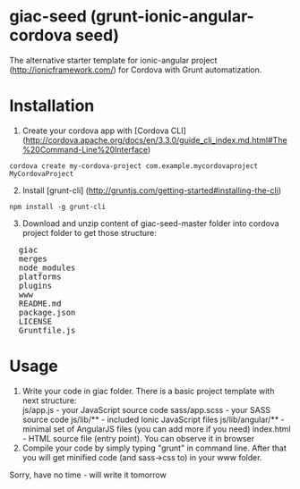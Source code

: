 giac-seed (grunt-ionic-angular-cordova seed)
=========

The alternative starter template for ionic-angular project (http://ionicframework.com/) for Cordova with Grunt automatization.

Installation
=========

1. Create your cordova app with [Cordova CLI]
(http://cordova.apache.org/docs/en/3.3.0/guide_cli_index.md.html#The%20Command-Line%20Interface)
```
cordova create my-cordova-project com.example.mycordovaproject MyCordovaProject
```
2. Install [grunt-cli]
(http://gruntjs.com/getting-started#installing-the-cli)
```
npm install -g grunt-cli
```
3. Download and unzip content of giac-seed-master folder into cordova project folder to get those structure:

<pre>
  giac
  merges
  node_modules
  platforms
  plugins 
  www
  README.md
  package.json
  LICENSE
  Gruntfile.js
</pre>

Usage
=========

1. Write your code in giac folder. There is a basic project template with next structure:  
js/app.js - your JavaScript source code
sass/app.scss - your SASS source code
js/lib/** - included Ionic JavaScript files
js/lib/angular/** - minimal set of AngularJS files (you can add more if you need)
index.html - HTML source file (entry point). You can observe it in browser
2. Compile your code by simply typing "grunt" in command line. After that you will get minified code (and sass->css to) in your www folder.

Sorry, have no time - will write it tomorrow


